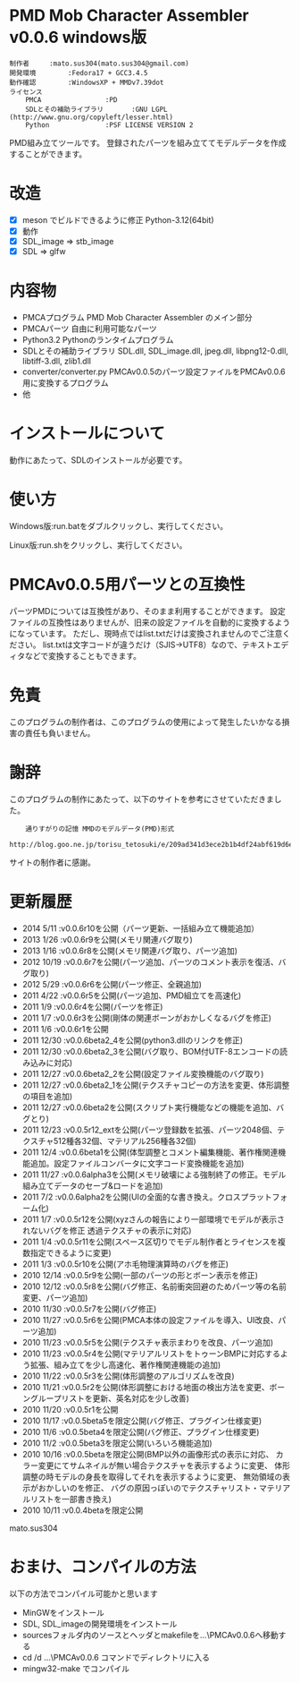 ﻿# PMD Mob Character Assembler v0.0.6 windows版

```
制作者		:mato.sus304(mato.sus304@gmail.com)
開発環境		:Fedora17 + GCC3.4.5
動作確認		:WindowsXP + MMDv7.39dot
ライセンス
	PMCA				:PD
	SDLとその補助ライブラリ		:GNU LGPL (http://www.gnu.org/copyleft/lesser.html)
	Python				:PSF LICENSE VERSION 2
```

PMD組み立てツールです。
登録されたパーツを組み立ててモデルデータを作成することができます。

# 改造

- [x] meson でビルドできるように修正 Python-3.12(64bit)
- [x] 動作
- [x] SDL_image => stb_image
- [x] SDL => glfw

# 内容物

- PMCAプログラム PMD Mob Character Assembler のメイン部分
- PMCAパーツ 自由に利用可能なパーツ
- Python3.2 Pythonのランタイムプログラム
- SDLとその補助ライブラリ SDL.dll, SDL_image.dll, jpeg.dll, libpng12-0.dll, libtiff-3.dll, zlib1.dll
- converter/converter.py PMCAv0.0.5のパーツ設定ファイルをPMCAv0.0.6用に変換するプログラム
- 他

# インストールについて

動作にあたって、SDLのインストールが必要です。

# 使い方

Windows版:run.batをダブルクリックし、実行してください。

Linux版:run.shをクリックし、実行してください。

# PMCAv0.0.5用パーツとの互換性

パーツPMDについては互換性があり、そのまま利用することができます。
設定ファイルの互換性はありませんが、旧来の設定ファイルを自動的に変換するようになっています。
ただし、現時点ではlist.txtだけは変換されませんのでご注意ください。
list.txtは文字コードが違うだけ（SJIS→UTF8）なので、テキストエディタなどで変換することもできます。

# 免責

このプログラムの制作者は、このプログラムの使用によって発生したいかなる損害の責任も負いません。

# 謝辞

このプログラムの制作にあたって、以下のサイトを参考にさせていただきました。

```
	通りすがりの記憶 MMDのモデルデータ(PMD)形式
	http://blog.goo.ne.jp/torisu_tetosuki/e/209ad341d3ece2b1b4df24abf619d6e4
```

サイトの制作者に感謝。

# 更新履歴

- 2014 5/11 :v0.0.6r10を公開（パーツ更新、一括組み立て機能追加）
- 2013 1/26 :v0.0.6r9を公開(メモリ関連バグ取り)
- 2013 1/16 :v0.0.6r8を公開(メモリ関連バグ取り、パーツ追加)
- 2012 10/19 :v0.0.6r7を公開(パーツ追加、パーツのコメント表示を復活、バグ取り)
- 2012 5/29 :v0.0.6r6を公開(パーツ修正、全親追加)
- 2011 4/22 :v0.0.6r5を公開(パーツ追加、PMD組立てを高速化)
- 2011 1/9 :v0.0.6r4を公開(パーツを修正)
- 2011 1/7 :v0.0.6r3を公開(剛体の関連ボーンがおかしくなるバグを修正)
- 2011 1/6 :v0.0.6r1を公開
- 2011 12/30 :v0.0.6beta2_4を公開(python3.dllのリンクを修正)
- 2011 12/30 :v0.0.6beta2_3を公開(バグ取り、BOM付UTF-8エンコードの読み込みに対応)
- 2011 12/27 :v0.0.6beta2_2を公開(設定ファイル変換機能のバグ取り)
- 2011 12/27 :v0.0.6beta2_1を公開(テクスチャコピーの方法を変更、体形調整の項目を追加)
- 2011 12/27 :v0.0.6beta2を公開(スクリプト実行機能などの機能を追加、バグとり)
- 2011 12/23 :v0.0.5r12_extを公開(パーツ登録数を拡張、パーツ2048個、テクスチャ512種各32個、マテリアル256種各32個)
- 2011 12/4 :v0.0.6beta1を公開(体型調整とコメント編集機能、著作権関連機能追加。設定ファイルコンバータに文字コード変換機能を追加)
- 2011 11/27 :v0.0.6alpha3を公開(メモリ破壊による強制終了の修正。モデル組み立てデータのセーブ&ロードを追加)
- 2011 7/2 :v0.0.6alpha2を公開(UIの全面的な書き換え。クロスプラットフォーム化)
- 2011 1/7 :v0.0.5r12を公開(xyzさんの報告により一部環境でモデルが表示されないバグを修正 透過テクスチャの表示に対応)
- 2011 1/4 :v0.0.5r11を公開(スペース区切りでモデル制作者とライセンスを複数指定できるように変更)
- 2011 1/3 :v0.0.5r10を公開(アホ毛物理演算時のバグを修正)
- 2010 12/14 :v0.0.5r9を公開(一部のパーツの形とボーン表示を修正)
- 2010 12/12 :v0.0.5r8を公開(バグ修正、名前衝突回避のためパーツ等の名前変更、パーツ追加)
- 2010 11/30 :v0.0.5r7を公開(バグ修正)
- 2010 11/27 :v0.0.5r6を公開(PMCA本体の設定ファイルを導入、UI改良、パーツ追加)
- 2010 11/23 :v0.0.5r5を公開(テクスチャ表示まわりを改良、パーツ追加)
- 2010 11/23 :v0.0.5r4を公開(マテリアルリストをトゥーンBMPに対応するよう拡張、組み立てを少し高速化、著作権関連機能の追加)
- 2010 11/22 :v0.0.5r3を公開(体形調整のアルゴリズムを改良)
- 2010 11/21 :v0.0.5r2を公開(体形調整における地面の検出方法を変更、ボーングループリストを更新、英名対応を少し改善)
- 2010 11/20 :v0.0.5r1を公開
- 2010 11/17 :v0.0.5beta5を限定公開(バグ修正、プラグイン仕様変更)
- 2010 11/6 :v0.0.5beta4を限定公開(バグ修正、プラグイン仕様変更)
- 2010 11/2 :v0.0.5beta3を限定公開(いろいろ機能追加)
- 2010 10/16 :v0.0.5betaを限定公開(BMP以外の画像形式の表示に対応、
  カラー変更にてサムネイルが無い場合テクスチャを表示するように変更、
  体形調整の時モデルの身長を取得してそれを表示するように変更、
  無効領域の表示がおかしいのを修正、
  バグの原因っぽいのでテクスチャリスト・マテリアルリストを一部書き換え)
- 2010 10/11 :v0.0.4betaを限定公開

mato.sus304

# おまけ、コンパイルの方法

以下の方法でコンパイル可能かと思います

- MinGWをインストール
- SDL, SDL_imageの開発環境をインストール
- sourcesフォルダ内のソースとヘッダとmakefileを...\\PMCAv0.0.6へ移動する
- cd /d ...\\PMCAv0.0.6 コマンドでディレクトリに入る
- mingw32-make でコンパイル
